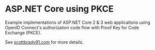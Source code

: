 # ASP.NET Core using PKCE

Example implementations of ASP.NET Core 2 & 3 web applications using OpenID Connect's authorization code flow with Proof Key for Code Exchange (PKCE).

See [scottbrady91.com](https://www.scottbrady91.com/OpenID-Connect/ASPNET-Core-using-Proof-Key-for-Code-Exchange-PKCE) for more details.
